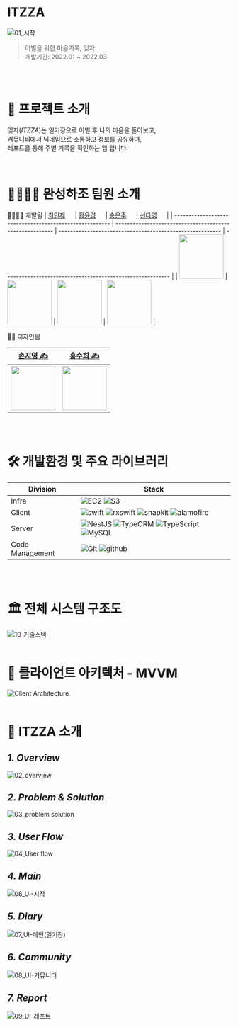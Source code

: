 # ITZZA

![01_시작](https://user-images.githubusercontent.com/44153216/161083220-da5d138a-c10e-4a3c-8175-62ccba0bfc43.png)

> 이별을 위한 마음기록, 잊자 <br>
> 개발기간: 2022.01 ~ 2022.03

<br><br>

# 🔖 프로젝트 소개
잊자(_ITZZA_)는 일기장으로 이별 후 나의 마음을 돌아보고, <br>
커뮤니티에서 닉네임으로 소통하고 정보를 공유하며, <br>
레포트를 통해 주별 기록을 확인하는 앱 입니다.
<br><br><br>

# 👨‍👩‍👧‍👧 완성하조 팀원 소개

👩‍💻👨‍💻 개발팀
| [최인제](https://github.com/injeChoi) <img src="https://noticon-static.tammolo.com/dgggcrkxq/image/upload/v1582581609/noticon/cczbpahp5od6voerbvwr.svg" width="14px;"/> | [황윤경](https://github.com/yunkyung-Hwang) <img src="https://noticon-static.tammolo.com/dgggcrkxq/image/upload/v1582581609/noticon/cczbpahp5od6voerbvwr.svg" width="14px;"/> | [송은주](https://github.com/Song-EunJu) <img src="https://user-images.githubusercontent.com/44153216/150667497-a66e034e-4146-403f-ac50-724e83b7d820.svg" width="14px;"/> | [선다영](https://github.com/dayowoo) <img src="https://user-images.githubusercontent.com/44153216/150667497-a66e034e-4146-403f-ac50-724e83b7d820.svg" width="14px;"/> |
| ------------------------------------------------------- | -------------------------------------------------------- | --------------------------------------------------------- | ---------------------------------------------------------- |
| <img src="https://github.com/injeChoi.png" width="100"> | <img src="https://github.com/yunkyung-Hwang.png" width="100"> | <img src="https://github.com/Song-EunJu.png" width="100"> | <img src="https://github.com/dayowoo.png" width="100"> |


👩‍🎨 디자인팀

| [손지영 ✍️]() | [홍수희 ✍️]() |
| ------------------- | ------------------- |
| <img src="https://user-images.githubusercontent.com/44153216/150813518-21abd3cd-83d0-4ddc-b66a-a672fbd0e15e.png" width="100"> | <img src="https://user-images.githubusercontent.com/44153216/150812795-a8c7b3d6-d230-46d1-95d1-19d3f2d5bf9d.png" width="100"> |

<br><br>


# 🛠 개발환경 및 주요 라이브러리


| Division | Stack   |
| ---------| --------|
| Infra    | ![EC2](https://img.shields.io/badge/AWS_EC2-232F3E?logo=amazon) ![S3](https://img.shields.io/badge/AWS_S3-232F32?logo=amazon) |
| Client   | ![swift](https://img.shields.io/badge/swift-5.0-F05138?logo=swift) ![rxswift](https://img.shields.io/badge/RxSwift-6.2.0-B7178C?logo=ReactiveX) ![snapkit](https://img.shields.io/badge/SnapKit-5.0.1-yellow) ![alamofire](https://img.shields.io/badge/Alamofire-5.5-orange)|
| Server   | ![NestJS](https://img.shields.io/badge/NestJS-E0234E?logo=NestJS) ![TypeORM](https://img.shields.io/badge/TypeORM-FF8700) ![TypeScript](https://img.shields.io/badge/TypeScript-v4.4.4-3178C6?logo=TypeScript) ![MySQL](https://img.shields.io/badge/MySQL-v5.7.17-4479A1?logo=MySQL) |
| Code Management | ![Git](https://img.shields.io/badge/Git-gray?logo=Git) ![github](https://img.shields.io/badge/GitHub-gray?logo=github) 
<br><br>

# 🏛 전체 시스템 구조도
![10_기술스택](https://user-images.githubusercontent.com/44153216/161083366-a27df187-305c-41e6-8971-d1ce6a4ede6d.png)
<br><br>

# 🧩 클라이언트 아키텍처 - MVVM
![Client Architecture](https://user-images.githubusercontent.com/44153216/161087130-31fdd89a-e9f9-45d1-83ec-61adeb891e6b.png)
<br><br>

# 🌟 ITZZA 소개

## _1. Overview_
![02_overview](https://user-images.githubusercontent.com/44153216/161083238-47c52b57-d345-4971-8c2d-1e3f8326ed58.png)

## _2. Problem & Solution_
![03_problem solution](https://user-images.githubusercontent.com/44153216/161083288-e6daaef1-8a0e-489c-8c32-444ea8f35829.png)

## _3. User Flow_
![04_User flow](https://user-images.githubusercontent.com/44153216/161083299-39735cf0-605f-47a4-91be-b23a3ba9e2db.png)

## _4. Main_
![06_UI-시작](https://user-images.githubusercontent.com/44153216/161083311-6c0bbabc-ae03-4a1e-9a79-009419ea58df.png)

## _5. Diary_
![07_UI-메인(일기장)](https://user-images.githubusercontent.com/44153216/161083321-9c3d39b1-ef94-4896-b7c3-6dad9e594b42.png)

## _6. Community_
![08_UI-커뮤니티](https://user-images.githubusercontent.com/44153216/161083331-b93b3c58-e133-40fb-bf6a-ce11a699e936.png)

## _7. Report_
![09_UI-레포트](https://user-images.githubusercontent.com/44153216/161083341-cdb8be7d-abda-471b-97e7-40075777cef6.png)
